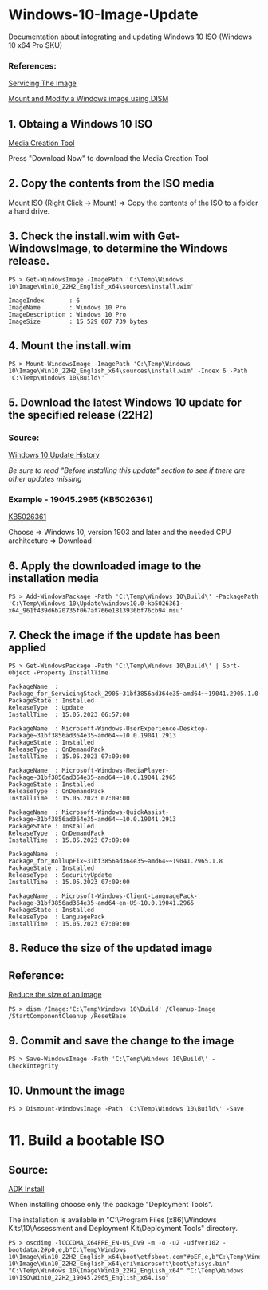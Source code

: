 # Windows-10-Image-Update
Documentation about integrating and updating Windows 10 ISO (Windows 10 x64 Pro SKU)

### References:
[Servicing The Image](https://learn.microsoft.com/en-us/windows-hardware/manufacture/desktop/servicing-the-image-with-windows-updates-sxs?view=windows-10)

[Mount and Modify a Windows image using DISM](https://learn.microsoft.com/en-us/windows-hardware/manufacture/desktop/mount-and-modify-a-windows-image-using-dism?view=windows-10)

## 1. Obtaing a Windows 10 ISO

[Media Creation Tool](https://www.microsoft.com/en-us/software-download/windows10ISO)

Press "Download Now" to download the Media Creation Tool

## 2. Copy the contents from the ISO media

Mount ISO (Right Click -> Mount) => Copy the contents of the ISO to a folder a hard drive.

## 3. Check the install.wim with Get-WindowsImage, to determine the Windows release.

```PS > Get-WindowsImage -ImagePath 'C:\Temp\Windows 10\Image\Win10_22H2_English_x64\sources\install.wim'```

```
ImageIndex       : 6
ImageName        : Windows 10 Pro
ImageDescription : Windows 10 Pro
ImageSize        : 15 529 007 739 bytes
```

## 4. Mount the install.wim

```PS > Mount-WindowsImage -ImagePath 'C:\Temp\Windows 10\Image\Win10_22H2_English_x64\sources\install.wim' -Index 6 -Path 'C:\Temp\Windows 10\Build\'```

## 5. Download the latest Windows 10 update for the specified release (22H2)

### Source:
[Windows 10 Update History](https://support.microsoft.com/en-us/topic/windows-10-update-history-8127c2c6-6edf-4fdf-8b9f-0f7be1ef3562)

_Be sure to read "Before installing this update" section to see if there are other updates missing_

### Example - 19045.2965 (KB5026361)
[KB5026361](https://www.catalog.update.microsoft.com/Search.aspx?q=KB5026361)

Choose => Windows 10, version 1903 and later and the needed CPU architecture => Download

## 6. Apply the downloaded image to the installation media

```PS > Add-WindowsPackage -Path 'C:\Temp\Windows 10\Build\' -PackagePath 'C:\Temp\Windows 10\Update\windows10.0-kb5026361-x64_961f439d6b20735f067af766e1813936bf76cb94.msu'```

## 7. Check the image if the update has been applied

```PS > Get-WindowsPackage -Path 'C:\Temp\Windows 10\Build\' | Sort-Object -Property InstallTime```

```
PackageName  : Package_for_ServicingStack_2905~31bf3856ad364e35~amd64~~19041.2905.1.0
PackageState : Installed
ReleaseType  : Update
InstallTime  : 15.05.2023 06:57:00

PackageName  : Microsoft-Windows-UserExperience-Desktop-Package~31bf3856ad364e35~amd64~~10.0.19041.2913
PackageState : Installed
ReleaseType  : OnDemandPack
InstallTime  : 15.05.2023 07:09:00

PackageName  : Microsoft-Windows-MediaPlayer-Package~31bf3856ad364e35~amd64~~10.0.19041.2965
PackageState : Installed
ReleaseType  : OnDemandPack
InstallTime  : 15.05.2023 07:09:00

PackageName  : Microsoft-Windows-QuickAssist-Package~31bf3856ad364e35~amd64~~10.0.19041.2913
PackageState : Installed
ReleaseType  : OnDemandPack
InstallTime  : 15.05.2023 07:09:00

PackageName  : Package_for_RollupFix~31bf3856ad364e35~amd64~~19041.2965.1.8
PackageState : Installed
ReleaseType  : SecurityUpdate
InstallTime  : 15.05.2023 07:09:00

PackageName  : Microsoft-Windows-Client-LanguagePack-Package~31bf3856ad364e35~amd64~en-US~10.0.19041.2965
PackageState : Installed
ReleaseType  : LanguagePack
InstallTime  : 15.05.2023 07:09:00
```

## 8. Reduce the size of the updated image

## Reference:
[Reduce the size of an image](https://learn.microsoft.com/en-us/windows-hardware/manufacture/desktop/mount-and-modify-a-windows-image-using-dism?view=windows-10#reduce-the-size-of-an-image)

```PS > dism /Image:'C:\Temp\Windows 10\Build' /Cleanup-Image /StartComponentCleanup /ResetBase```

## 9. Commit and save the change to the image

```PS > Save-WindowsImage -Path 'C:\Temp\Windows 10\Build\' -CheckIntegrity```

## 10. Unmount the image

```PS > Dismount-WindowsImage -Path 'C:\Temp\Windows 10\Build\' -Save```

# 11. Build a bootable ISO

## Source:
[ADK Install](https://learn.microsoft.com/en-us/windows-hardware/get-started/adk-install)

When installing choose only the package "Deployment Tools".

The installation is available in "C:\Program Files (x86)\Windows Kits\10\Assessment and Deployment Kit\Deployment Tools" directory.

```
PS > oscdimg -lCCCOMA_X64FRE_EN-US_DV9 -m -o -u2 -udfver102 -bootdata:2#p0,e,b"C:\Temp\Windows 10\Image\Win10_22H2_English_x64\boot\etfsboot.com"#pEF,e,b"C:\Temp\Windows 10\Image\Win10_22H2_English_x64\efi\microsoft\boot\efisys.bin" "C:\Temp\Windows 10\Image\Win10_22H2_English_x64" "C:\Temp\Windows 10\ISO\Win10_22H2_19045.2965_English_x64.iso"
```
